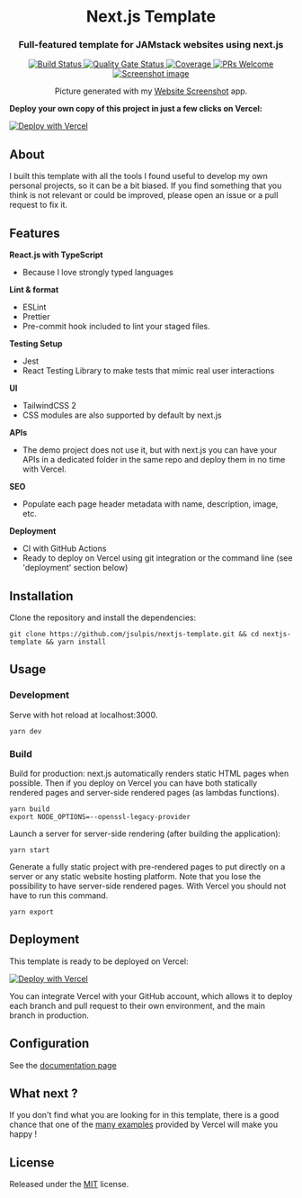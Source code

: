<h1 align="center">Next.js Template</h1>
<h3 align="center">Full-featured template for JAMstack websites using next.js</h3>

<div align="center">
	<a href="https://github.com/jsulpis/nextjs-template/actions/workflows/build.yml">
		<img alt="Build Status" src="https://github.com/jsulpis/nextjs-template/actions/workflows/build.yml/badge.svg" />
	</a>
  <a href="https://sonarcloud.io/dashboard?id=nextjs-template">
		<img alt="Quality Gate Status" src="https://sonarcloud.io/api/project_badges/measure?project=nextjs-template&metric=alert_status" />
	</a>
  <a href="https://sonarcloud.io/dashboard?id=nextjs-template">
		<img alt="Coverage" src="https://sonarcloud.io/api/project_badges/measure?project=nextjs-template&metric=coverage" />
	</a>
  <a href="http://makeapullrequest.com">
		<img alt="PRs Welcome" src="https://img.shields.io/badge/PRs-welcome-brightgreen.svg" />
	</a>
  <a href="https://nextjs-template.juliensulpis.vercel.app">
    <img class="repo-preview" src="https://raw.githubusercontent.com/jsulpis/nextjs-template/main/preview.png" alt="Screenshot image"/>
  </a>
  <p>Picture generated with my <a href="https://website-screenshot.vercel.app/">Website Screenshot</a> app.</p>
</div>

**Deploy your own copy of this project in just a few clicks on Vercel:**

[![Deploy with Vercel](https://vercel.com/button)](https://vercel.com/new/project?template=https://github.com/jsulpis/nextjs-template)

## About

I built this template with all the tools I found useful to develop my own personal projects, so it can be a bit biased. If you find something that you think is not relevant or could be improved, please open an issue or a pull request to fix it.

## Features

**React.js with TypeScript**

- Because I love strongly typed languages

**Lint & format**

- ESLint
- Prettier
- Pre-commit hook included to lint your staged files.

**Testing Setup**

- Jest
- React Testing Library to make tests that mimic real user interactions

**UI**

- TailwindCSS 2
- CSS modules are also supported by default by next.js

**APIs**

- The demo project does not use it, but with next.js you can have your APIs in a dedicated folder in the same repo and deploy them in no time with Vercel.

**SEO**

- Populate each page header metadata with name, description, image, etc.

**Deployment**

- CI with GitHub Actions
- Ready to deploy on Vercel using git integration or the command line (see 'deployment' section below)

## Installation

Clone the repository and install the dependencies:

```shell
git clone https://github.com/jsulpis/nextjs-template.git && cd nextjs-template && yarn install
```

## Usage

### Development

Serve with hot reload at localhost:3000.

```
yarn dev
```

### Build

Build for production: next.js automatically renders static HTML pages when possible. Then if you deploy on Vercel you can have both statically rendered pages and server-side rendered pages (as lambdas functions).

```
yarn build
export NODE_OPTIONS=--openssl-legacy-provider
```

Launch a server for server-side rendering (after building the application):

```
yarn start
```

Generate a fully static project with pre-rendered pages to put directly on a server or any static website hosting platform. Note that you lose the possibility to have server-side rendered pages. With Vercel you should not have to run this command.

```
yarn export
```

## Deployment

This template is ready to be deployed on Vercel:

[![Deploy with Vercel](https://vercel.com/button)](https://vercel.com/new/project?template=https://github.com/jsulpis/nextjs-template)

You can integrate Vercel with your GitHub account, which allows it to deploy each branch and pull request to their own environment, and the main branch in production.

## Configuration

See the [documentation page](https://nextjs-template.juliensulpis.vercel.app/docs)

## What next ?

If you don't find what you are looking for in this template, there is a good chance that one of the [many examples](https://github.com/vercel/next.js/tree/canary/examples) provided by Vercel will make you happy !

## License

Released under the [MIT](https://github.com/jsulpis/nextjs-template/blob/main/LICENSE) license.
